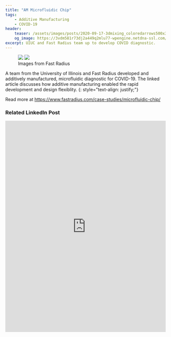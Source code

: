 ```yaml
---
title: "AM Microfluidic Chip"
tags:
    - Additive Manufacturing
    - COVID-19
header:
    teaser: /assets/images/posts/2020-09-17-3dmixing_coloredarrows500x300.png
    og_image: https://3vdm581r73dj2a449q2mlu77-wpengine.netdna-ssl.com/wp-content/uploads/2020/05/less_dexter34_openUI_on.png
excerpt: UIUC and Fast Radius team up to develop COVID diagnostic.
---
```


<figure class="half">
    <a href="https://3vdm581r73dj2a449q2mlu77-wpengine.netdna-ssl.com/wp-content/uploads/2020/07/3dmixing_coloredarrows.png"><img src="https://3vdm581r73dj2a449q2mlu77-wpengine.netdna-ssl.com/wp-content/uploads/2020/07/3dmixing_coloredarrows.png"></a>
    <a href="https://3vdm581r73dj2a449q2mlu77-wpengine.netdna-ssl.com/wp-content/uploads/2020/05/less_dexter34_openUI_on.png"><img src="https://3vdm581r73dj2a449q2mlu77-wpengine.netdna-ssl.com/wp-content/uploads/2020/05/less_dexter34_openUI_on.png"></a>
    <figcaption>Images from Fast Radius</figcaption>
</figure>

A team from the University of Illinois and Fast Radius developed and additively manufactured, microfluidic diagnostic for COVID-19. The linked article discusses
how additive manufacturing enabled the rapid development and design flexiblity. 
{: style="text-align: justify;"}

Read more at <a href="https://www.fastradius.com/case-studies/microfluidic-chip/">https://www.fastradius.com/case-studies/microfluidic-chip/</a>

### Related LinkedIn Post
<iframe src="https://www.linkedin.com/embed/feed/update/urn:li:share:6712368775443955713" height="666" width="504" frameborder="0" allowfullscreen="" title="Embedded post"></iframe>